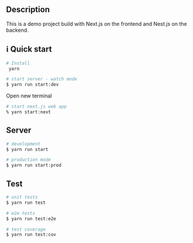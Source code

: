 ## Description

This is a demo project build with Next.js on the frontend and Nest.js on the backend.

## ℹ️ Quick start

```bash
# Install
 yarn
```

```bash
# start server - watch mode
$ yarn run start:dev
```

Open new terminal

```bash
# start next.js web app
% yarn start:next
```

## Server

```bash
# development
$ yarn run start

# production mode
$ yarn run start:prod
```

## Test

```bash
# unit tests
$ yarn run test

# e2e tests
$ yarn run test:e2e

# test coverage
$ yarn run test:cov
```
